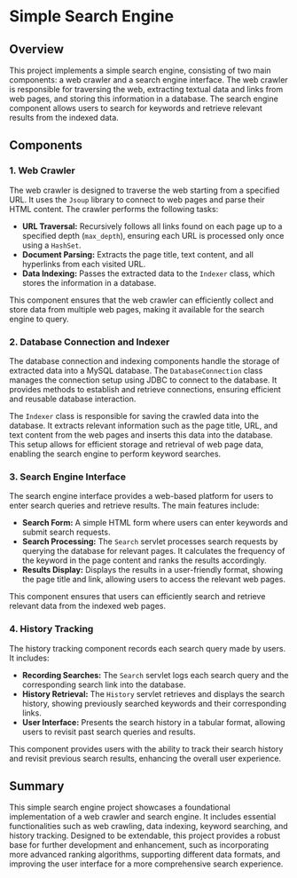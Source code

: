 # Simple Search Engine

## Overview
This project implements a simple search engine, consisting of two main components: a web crawler and a search engine interface. The web crawler is responsible for traversing the web, extracting textual data and links from web pages, and storing this information in a database. The search engine component allows users to search for keywords and retrieve relevant results from the indexed data.

## Components

### 1. Web Crawler
The web crawler is designed to traverse the web starting from a specified URL. It uses the `Jsoup` library to connect to web pages and parse their HTML content. The crawler performs the following tasks:

- **URL Traversal:** Recursively follows all links found on each page up to a specified depth (`max_depth`), ensuring each URL is processed only once using a `HashSet`.
- **Document Parsing:** Extracts the page title, text content, and all hyperlinks from each visited URL.
- **Data Indexing:** Passes the extracted data to the `Indexer` class, which stores the information in a database.

This component ensures that the web crawler can efficiently collect and store data from multiple web pages, making it available for the search engine to query.

### 2. Database Connection and Indexer
The database connection and indexing components handle the storage of extracted data into a MySQL database. The `DatabaseConnection` class manages the connection setup using JDBC to connect to the database. It provides methods to establish and retrieve connections, ensuring efficient and reusable database interaction.

The `Indexer` class is responsible for saving the crawled data into the database. It extracts relevant information such as the page title, URL, and text content from the web pages and inserts this data into the database. This setup allows for efficient storage and retrieval of web page data, enabling the search engine to perform keyword searches.

### 3. Search Engine Interface
The search engine interface provides a web-based platform for users to enter search queries and retrieve results. The main features include:

- **Search Form:** A simple HTML form where users can enter keywords and submit search requests.
- **Search Processing:** The `Search` servlet processes search requests by querying the database for relevant pages. It calculates the frequency of the keyword in the page content and ranks the results accordingly.
- **Results Display:** Displays the results in a user-friendly format, showing the page title and link, allowing users to access the relevant web pages.

This component ensures that users can efficiently search and retrieve relevant data from the indexed web pages.

### 4. History Tracking
The history tracking component records each search query made by users. It includes:

- **Recording Searches:** The `Search` servlet logs each search query and the corresponding search link into the database.
- **History Retrieval:** The `History` servlet retrieves and displays the search history, showing previously searched keywords and their corresponding links.
- **User Interface:** Presents the search history in a tabular format, allowing users to revisit past search queries and results.

This component provides users with the ability to track their search history and revisit previous search results, enhancing the overall user experience.

## Summary
This simple search engine project showcases a foundational implementation of a web crawler and search engine. It includes essential functionalities such as web crawling, data indexing, keyword searching, and history tracking. Designed to be extendable, this project provides a robust base for further development and enhancement, such as incorporating more advanced ranking algorithms, supporting different data formats, and improving the user interface for a more comprehensive search experience.

